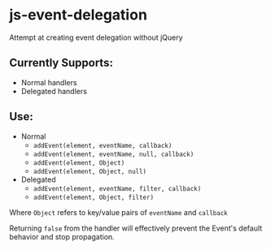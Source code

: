 js-event-delegation
================

Attempt at creating event delegation without jQuery

Currently Supports:
-------------------

 - Normal handlers
 - Delegated handlers

Use:
----

 - Normal
    - `addEvent(element, eventName, callback)`
    - `addEvent(element, eventName, null, callback)`
    - `addEvent(element, Object)`
    - `addEvent(element, Object, null)`
 - Delegated
    - `addEvent(element, eventName, filter, callback)`
    - `addEvent(element, Object, filter)`

Where `Object` refers to key/value pairs of `eventName` and `callback`

Returning `false` from the handler will effectively prevent the Event's default behavior and stop propagation.
